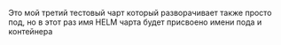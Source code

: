 Это мой третий тестовый чарт который разворачивает также просто под, но в этот раз имя HELM чарта будет присвоено имени пода и контейнера
